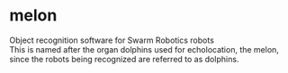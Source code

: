 # melon
Object recognition software for Swarm Robotics robots  
This is named after the organ dolphins used for echolocation, the melon, since the robots being recognized are referred to as dolphins.